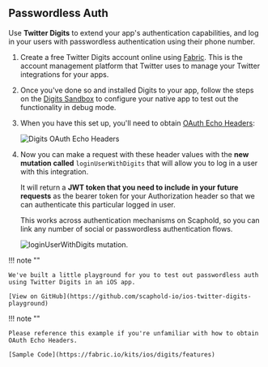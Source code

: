 ## Passwordless Auth

Use **Twitter Digits** to extend your app's authentication capabilities, and log in your users with passwordless authentication using their phone number.

1. Create a free Twitter Digits account online using [Fabric](https://docs.fabric.io/apple/digits/installation.html). This is the account management platform that Twitter uses to manage your Twitter integrations for your apps.

2. Once you've done so and installed Digits to your app, follow the steps on the [Digits Sandbox](https://docs.fabric.io/apple/digits/sandbox.html#) to configure your native app to test out the functionality in debug mode.

3. When you have this set up, you'll need to obtain [OAuth Echo Headers](https://docs.fabric.io/apple/digits/advanced-setup.html):

    ![Digits OAuth Echo Headers](/images/integrations/Digits_Oauth_Echo_Headers.png)

4. Now you can make a request with these header values with the **new mutation called** `loginUserWithDigits` that will allow you to log in a user with this integration.

    It will return a **JWT token that you need to include in your future requests** as the bearer token for your Authorization header so that we can authenticate this particular logged in user.

    This works across authentication mechanisms on Scaphold, so you can link any number of social or passwordless authentication flows.

    <img src="/images/integrations/Login_User_With_Digits.png" alt="loginUserWithDigits mutation." />

!!! note ""

    We've built a little playground for you to test out passwordless auth using Twitter Digits in an iOS app.

    [View on GitHub](https://github.com/scaphold-io/ios-twitter-digits-playground)

!!! note ""

    Please reference this example if you're unfamiliar with how to obtain OAuth Echo Headers.

    [Sample Code](https://fabric.io/kits/ios/digits/features)